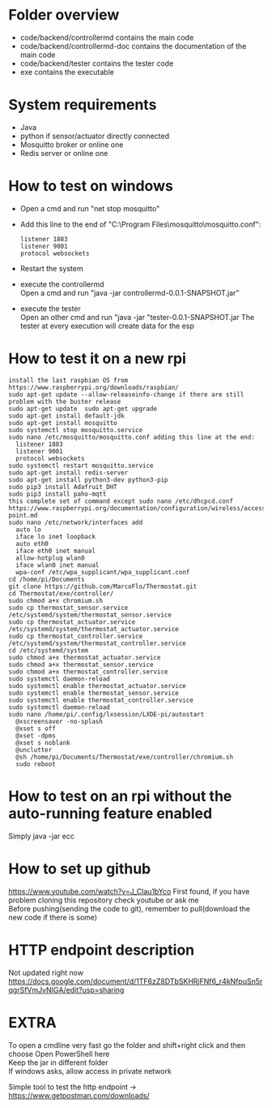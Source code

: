 # Folder overview
  - code/backend/controllermd contains the main code
  - code/backend/controllermd-doc contains the documentation of the main code
  - code/backend/tester contains the tester code
  - exe contains the executable

# System requirements
- Java
- python if sensor/actuator directly connected
- Mosquitto broker or online one 
- Redis server or online one

# How to test on windows
- Open a cmd and run "net stop mosquitto"
- Add this line to the end of "C:\Program Files\mosquitto\mosquitto.conf":  

      listener 1883
      listener 9001
      protocol websockets
- Restart the system
- execute the controllermd  
    Open a cmd and run "java -jar controllermd-0.0.1-SNAPSHOT.jar" 
  
- execute the tester   
    Open an other cmd and run "java -jar "tester-0.0.1-SNAPSHOT.jar
    The tester at every execution will create data for the esp
      
      
# How to test it on a new rpi
```
install the last raspbian OS from https://www.raspberrypi.org/downloads/raspbian/
sudo apt-get update --allow-releaseinfo-change if there are still problem with the buster release
sudo apt-get update  sudo apt-get upgrade
sudo apt-get install default-jdk
sudo apt-get install mosquitto
sudo systemctl stop mosquitto.service
sudo nano /etc/mosquitto/mosquitto.conf adding this line at the end:
  listener 1883
  listener 9001
  protocol websockets
sudo systemctl restart mosquitto.service
sudo apt-get install redis-server
sudo apt-get install python3-dev python3-pip
sudo pip3 install Adafruit_DHT
sudo pip3 install paho-mqtt
this complete set of command except sudo nano /etc/dhcpcd.conf https://www.raspberrypi.org/documentation/configuration/wireless/access-point.md
sudo nano /etc/network/interfaces add 
  auto lo
  iface lo inet loopback
  auto eth0
  iface eth0 inet manual
  allow-hotplug wlan0
  iface wlan0 inet manual
  wpa-conf /etc/wpa_supplicant/wpa_supplicant.conf
cd /home/pi/Documents
git clone https://github.com/MarcoFlo/Thermostat.git
cd Thermostat/exe/controller/
sudo chmod a+x chromium.sh
sudo cp thermostat_sensor.service /etc/systemd/system/thermostat_sensor.service
sudo cp thermostat_actuator.service /etc/systemd/system/thermostat_actuator.service
sudo cp thermostat_controller.service /etc/systemd/system/thermostat_controller.service
cd /etc/systemd/system
sudo chmod a+x thermostat_actuator.service
sudo chmod a+x thermostat_sensor.service
sudo chmod a+x thermostat_controller.service
sudo systemctl daemon-reload
sudo systemctl enable thermostat_actuator.service
sudo systemctl enable thermostat_sensor.service
sudo systemctl enable thermostat_controller.service
sudo systemctl daemon-reload
sudo nano /home/pi/.config/lxsession/LXDE-pi/autostart
  @xscreensaver -no-splash
  @xset s off
  @xset -dpms
  @xset s noblank
  @unclutter
  @sh /home/pi/Documents/Thermostat/exe/controller/chromium.sh
  sudo reboot
```
# How to test on an rpi without the auto-running feature enabled 
Simply java -jar ecc

# How to set up github
https://www.youtube.com/watch?v=J_Clau1bYco
First found, if you have problem cloning this repository check youtube or ask me   
Before pushing(sending the code to git), remember to pull(download the new code if there is some)

# HTTP endpoint description
Not updated right now    
https://docs.google.com/document/d/1TF6zZ8DTbSKHRjFNf6_r4kNfpuSn5rqgrSfVmJvNIGA/edit?usp=sharing

# EXTRA
To open a cmdline very fast go the folder and shift+right click and then choose Open PowerShell here  
Keep the jar in different folder  
If windows asks, allow access in private network  

Simple tool to test the http endpoint -> https://www.getpostman.com/downloads/
